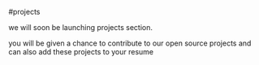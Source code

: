 #projects

we will soon be launching projects section.

you will be given a chance to contribute to our open source projects and can also add these projects to your resume
